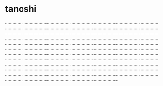 # tanoshi

................................................................................................................................................................................................................................................................................................................................................................................................................................................................................................................................................................................................................................................................................................................................................................................................................................................................................................................................................................................................................................................................................................................................................................................................................................................................................................................................................................................................................................................................................................................